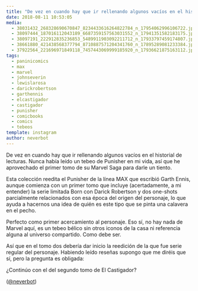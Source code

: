 ```yaml
---
title: "De vez en cuando hay que ir rellenando algunos vacíos en el historial de lecturas"
date: 2018-08-11 10:53:05
media: 
  - 38031432_268328690670847_8234433616264822784_n_17954062996106722.jpg
  - 38097444_187016112043189_6687359157563031552_n_17941351582183175.jpg
  - 38097191_222912835236853_5489911903092211712_n_17933797459174807.jpg
  - 38661880_421438568377794_8710887571204341760_n_17895289081233384.jpg
  - 37922564_221696971849118_7457443069999185920_n_17936621875163112.jpg
tags: 
  - paninicomics
  - max
  - marvel
  - johnseverin
  - lewislarosa
  - darickrobertson
  - garthennis
  - elcastigador
  - castigador
  - punisher
  - comicbooks
  - comics
  - tebeos
template: instagram
author: neverbot
---
```


De vez en cuando hay que ir rellenando algunos vacíos en el historial de lecturas. Nunca había leído un tebeo de Punisher en mi vida, así que he aprovechado el primer tomo de su Marvel Saga para darle un tiento.


Esta colección reedita el Punisher de la línea MAX que escribió Garth Ennis, aunque comienza con un primer tomo que incluye (acertadamente, a mi entender) la serie limitada Born con Darick Robertson y dos one-shots parcialmente relacionados con esa época del origen del personaje, lo que ayuda a hacernos una idea de quién es este tipo que se pinta una calavera en el pecho.


Perfecto como primer acercamiento al personaje. Eso sí, no hay nada de Marvel aquí, es un tebeo bélico sin otros iconos de la casa ni referencia alguna al universo compartido. Como debe ser.


Así que en el tomo dos debería dar inicio la reedición de la que fue serie regular del personaje. Habiendo leído reseñas supongo que me diréis que sí, pero la pregunta es obligada:


¿Continúo con el del segundo tomo de El Castigador?


([@neverbot](https://instagram.com/neverbot))



